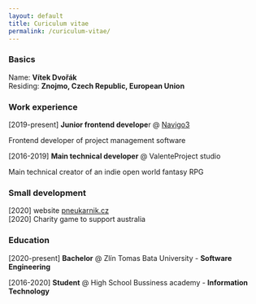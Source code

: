```yaml
---
layout: default
title: Curiculum vitae
permalink: /curiculum-vitae/
---
```


### Basics
Name: **Vítek Dvořák**   
Residing: **Znojmo, Czech Republic, European Union**

### Work experience

[2019-present] **Junior frontend develope**r @ [Navigo3](https://navigo3.com)   

Frontend developer of project management software

[2016-2019] **Main technical developer** @ ValenteProject studio   

 Main technical creator of an indie open world fantasy RPG

### Small development
[2020] website [pneukarnik.cz](https://pneukarnik.cz)   
[2020] Charity game to support australia

### Education

[2020-present] **Bachelor** @ Zlín Tomas Bata University - **Software Engineering**

[2016-2020] **Student** @ High School Bussiness academy - **Information Technology**
